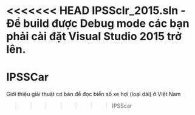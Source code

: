 <<<<<<< HEAD
IPSSclr_2015.sln
	- Để build được Debug mode các bạn phải cài đặt Visual Studio 2015 trở lên.
=======
# IPSSCar
Giới thiệu giải thuật cơ bản để đọc biển số xe hơi (loại dài) ở Việt Nam
>>>>>>> IPSScar
